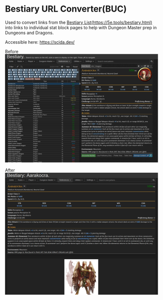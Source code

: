 # Bestiary URL Converter(BUC)

Used to convert links from the [Bestiary List](https://5e.tools/bestiary.html)[(https://5e.tools/bestiary.html)](https://5e.tools/bestiary.html) into links to individual stat block pages to help with Dungeon Master prep in Dungeons and Dragons.

Accessible here: https://scida.dev/

Before
![Alt text](/static/before.png "Before")

After
![Alt text](/static/after.png "After")
